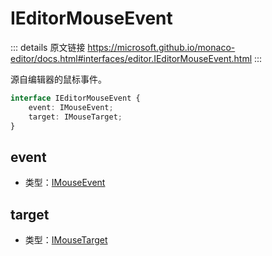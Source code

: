 # IEditorMouseEvent

<backTop />
        
::: details 原文链接
https://microsoft.github.io/monaco-editor/docs.html#interfaces/editor.IEditorMouseEvent.html
:::

源自编辑器的鼠标事件。

```ts
interface IEditorMouseEvent {
    event: IMouseEvent;
    target: IMouseTarget;
}
```
## event
- 类型：[IMouseEvent](/api/IMouseEvent.md)

## target
- 类型：[IMouseTarget](/api/editor/IMouseTarget.md)
